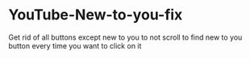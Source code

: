 # YouTube-New-to-you-fix
Get rid of all buttons except new to you to not scroll to find new to you button every time you want to click on it
